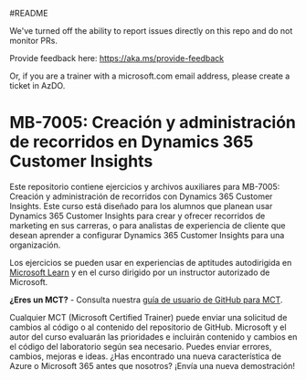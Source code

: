 #README

We've turned off the ability to report issues directly on this repo and do not monitor PRs.

Provide feedback here: https://aka.ms/provide-feedback

Or, if you are a trainer with a microsoft.com email address, please create a ticket in AzDO.

# MB-7005: Creación y administración de recorridos en Dynamics 365 Customer Insights

Este repositorio contiene ejercicios y archivos auxiliares para MB-7005: Creación y administración de recorridos con Dynamics 365 Customer Insights. Este curso está diseñado para los alumnos que planean usar Dynamics 365 Customer Insights para crear y ofrecer recorridos de marketing en sus carreras, o para analistas de experiencia de cliente que desean aprender a configurar Dynamics 365 Customer Insights para una organización.

Los ejercicios se pueden usar en experiencias de aptitudes autodirigida en [Microsoft Learn](https://learn.microsoft.com) y en el curso dirigido por un instructor autorizado de Microsoft.

**¿Eres un MCT?** - Consulta nuestra [guía de usuario de GitHub para MCT](https://microsoftlearning.github.io/MCT-User-Guide/).

Cualquier MCT (Microsoft Certified Trainer) puede enviar una solicitud de cambios al código o al contenido del repositorio de GitHub. Microsoft y el autor del curso evaluarán las prioridades e incluirán contenido y cambios en el código del laboratorio según sea necesario. Puedes enviar errores, cambios, mejoras e ideas. ¿Has encontrado una nueva característica de Azure o Microsoft 365 antes que nosotros? ¡Envía una nueva demostración!
